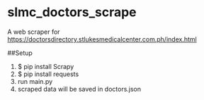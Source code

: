 # slmc_doctors_scrape
A web scraper for https://doctorsdirectory.stlukesmedicalcenter.com.ph/index.html


##Setup
1. $ pip install Scrapy
2. $ pip install requests
3. run main.py
4. scraped data will be saved in doctors.json
